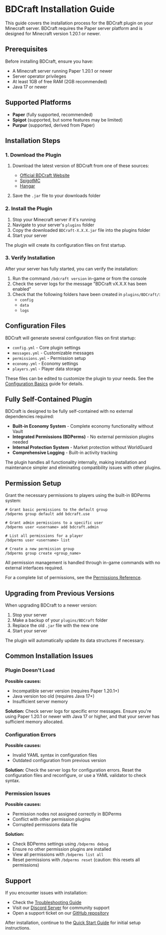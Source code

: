 # BDCraft Installation Guide

This guide covers the installation process for the BDCraft plugin on your Minecraft server. BDCraft requires the Paper server platform and is designed for Minecraft version 1.20.1 or newer.

## Prerequisites

Before installing BDCraft, ensure you have:

- A Minecraft server running Paper 1.20.1 or newer
- Server operator privileges
- At least 1GB of free RAM (2GB recommended)
- Java 17 or newer

## Supported Platforms

- **Paper** (fully supported, recommended)
- **Spigot** (supported, but some features may be limited)
- **Purpur** (supported, derived from Paper)

## Installation Steps

### 1. Download the Plugin

1. Download the latest version of BDCraft from one of these sources:
   - [Official BDCraft Website](https://bdcraft.example.com/downloads)
   - [SpigotMC](https://www.spigotmc.org/resources/bdcraft.12345/)
   - [Hangar](https://hangar.papermc.io/BDCraft/BDCraft)

2. Save the `.jar` file to your downloads folder

### 2. Install the Plugin

1. Stop your Minecraft server if it's running
2. Navigate to your server's `plugins` folder
3. Copy the downloaded `BDCraft-X.X.X.jar` file into the plugins folder
4. Start your server

The plugin will create its configuration files on first startup.

### 3. Verify Installation

After your server has fully started, you can verify the installation:

1. Run the command `/bdcraft version` in-game or from the console
2. Check the server logs for the message "BDCraft vX.X.X has been enabled"
3. Check that the following folders have been created in `plugins/BDCraft/`:
   - `config`
   - `data`
   - `logs`

## Configuration Files

BDCraft will generate several configuration files on first startup:

- `config.yml` - Core plugin settings
- `messages.yml` - Customizable messages
- `permissions.yml` - Permission setup
- `economy.yml` - Economy settings
- `players.yml` - Player data storage

These files can be edited to customize the plugin to your needs. See the [Configuration Basics](./configuration.md) guide for details.

## Fully Self-Contained Plugin

BDCraft is designed to be fully self-contained with no external dependencies required:

- **Built-in Economy System** - Complete economy functionality without Vault
- **Integrated Permissions (BDPerms)** - No external permission plugins needed
- **Internal Protection System** - Market protection without WorldGuard
- **Comprehensive Logging** - Built-in activity tracking

The plugin handles all functionality internally, making installation and maintenance simpler and eliminating compatibility issues with other plugins.

## Permission Setup

Grant the necessary permissions to players using the built-in BDPerms system:

```
# Grant basic permissions to the default group
/bdperms group default add bdcraft.use

# Grant admin permissions to a specific user
/bdperms user <username> add bdcraft.admin

# List all permissions for a player
/bdperms user <username> list

# Create a new permission group
/bdperms group create <group_name>
```

All permission management is handled through in-game commands with no external interfaces required.

For a complete list of permissions, see the [Permissions Reference](../technical/configuration-reference.md#permissions).

## Upgrading from Previous Versions

When upgrading BDCraft to a newer version:

1. Stop your server
2. Make a backup of your `plugins/BDCraft` folder
3. Replace the old `.jar` file with the new one
4. Start your server

The plugin will automatically update its data structures if necessary.

## Common Installation Issues

### Plugin Doesn't Load

**Possible causes:**
- Incompatible server version (requires Paper 1.20.1+)
- Java version too old (requires Java 17+)
- Insufficient server memory

**Solution:** Check server logs for specific error messages. Ensure you're using Paper 1.20.1 or newer with Java 17 or higher, and that your server has sufficient memory allocated.

### Configuration Errors

**Possible causes:**
- Invalid YAML syntax in configuration files
- Outdated configuration from previous version

**Solution:** Check the server logs for configuration errors. Reset the configuration files and reconfigure, or use a YAML validator to check syntax.

### Permission Issues

**Possible causes:**
- Permission nodes not assigned correctly in BDPerms
- Conflict with other permission plugins
- Corrupted permissions data file

**Solution:** 
- Check BDPerms settings using `/bdperms debug`
- Ensure no other permission plugins are installed
- View all permissions with `/bdperms list all`
- Reset permissions with `/bdperms reset` (caution: this resets all permissions)

## Support

If you encounter issues with installation:

- Check the [Troubleshooting Guide](../technical/troubleshooting.md)
- Visit our [Discord Server](https://discord.gg/bdcraft) for community support
- Open a support ticket on our [GitHub repository](https://github.com/bdcraft/bdcraft-plugin/issues)

After installation, continue to the [Quick Start Guide](./quick-start.md) for initial setup instructions.